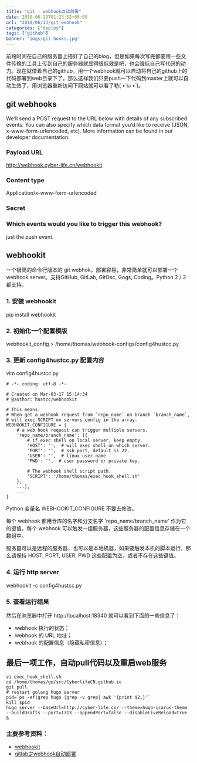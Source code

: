 ```yaml
---
title: "git - webhook自动部署"
date: 2018-06-13T01:23:52+08:00
url: "2018/06/13/git-webhook"
categories: ["deploy"]
tags: ["github"]
banner: "imgs/git-hooks.jpg"
---
```


前段时间在自己的服务器上搭好了自己的blog，但是如果每次写完都要用一些文件传输的工具上传到自己的服务器就显得很低效是吧，也会降低自己写代码的动力。现在就借着自己的github，用一个webhook就可以自动将自己的github上的代码部署到web目录下了。那么这样我们只要push一下代码到master上就可以自动生效了，用浏览器重新访问下网站就可以看了勒( •̀ ω •́ )。

<!--more-->

## git webhooks
We’ll send a POST request to the URL below with details of any subscribed events. You can also specify which data format you’d like to receive (JSON, x-www-form-urlencoded, etc). More information can be found in our developer documentation.

### Payload URL
http://webhook.cyber-life.cn/webhookit

### Content type
Application/x-www-form-urlencoded

### Secret
### Which events would you like to trigger this webhook?
just the push event.

## webhookit
一个极简的命令行版本的 git webhok，部署容易，非常简单就可以部署一个 webhook server。支持GitHub, GitLab, GitOsc, Gogs, Coding。Python 2 / 3 都支持。

### 1. 安装 webhookit
pip install webhookit

### 2. 初始化一个配置模版
webhookit_config > /home/thomas/webhook-configs/config4hustcc.py

### 3. 更新 config4hustcc.py 配置内容
vim config4hustcc.py

```
# -*- coding: utf-8 -*-

# Created on Mar-03-17 15:14:34
# @author: hustcc/webhookit

# This means:
# When get a webhook request from `repo_name` on branch `branch_name`,
# will exec SCRIPT on servers config in the array.
WEBHOOKIT_CONFIGURE = {
    # a web hook request can trigger multiple servers.
    'repo_name/branch_name': [{
        # if exec shell on local server, keep empty.
        'HOST': '',  # will exec shell on which server.
        'PORT': '',  # ssh port, default is 22.
        'USER': '',  # linux user name
        'PWD': '',  # user password or private key.

        # The webhook shell script path.
        'SCRIPT': '/home/thomas/exec_hook_shell.sh'
    },
	...],
	...
}
```
Python 变量名 WEBHOOKIT_CONFIGURE 不要去修改。

每个 webhook 都用仓库的名字和分支名字 'repo_name/branch_name' 作为它的键值，每个 webhook 可以触发一组服务器，这些服务器的配置信息存储在一个数组中。

服务器可以是远程的服务器，也可以是本地机器，如果要触发本机的脚本运行，那么请保持 HOST, PORT, USER, PWD 这些配置为空，或者不存在这些键值。

### 4. 运行 http server
webhookit -c config4hustcc.py

### 5. 查看运行结果
然后在浏览器中打开 http://localhost:18340 就可以看到下面的一些信息了：

* webhook 执行的状态；
* webhook 的 URL 地址；
* webhook 的配置信息（隐藏私密信息）；

## 最后一项工作，自动pull代码以及重启web服务
```
vi exec_hook_shell.sh
cd /home/thomas/go/src/CyberlifeCN.github.io
git pull
# restart golang hugo server
pid=`ps -ef|grep hugo |grep -v grep| awk '{print $2;}'`
kill $pid
hugo server --baseUrl=http://cyber-life.cn/ --theme=hugo-icarus-theme --buildDrafts --port=1313 --appendPort=false --disableLiveReload=true &
```

### 主要参考资料：
* [webhookit](https://github.com/hustcc/webhookit)
* [gitlab之webhook自动部署](https://www.jianshu.com/p/00bc0323e83f)

<!--more-->

